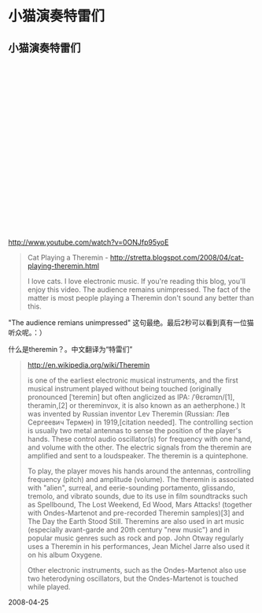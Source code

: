 # 小猫演奏特雷们

## 小猫演奏特雷们

<object width="425" height="355"><param name="movie" value="http://www.youtube.com/v/0ONJfp95yoE&rel=0&hl=en"></param><param name="wmode" value="transparent"></param><embed src="http://www.youtube.com/v/0ONJfp95yoE&rel=0&hl=en" type="application/x-shockwave-flash" wmode="transparent" width="425" height="355"></embed></object>
http://www.youtube.com/watch?v=0ONJfp95yoE


> Cat Playing a Theremin - http://stretta.blogspot.com/2008/04/cat-playing-theremin.html
> 
> I love cats. I love electronic music. If you're reading this blog, you'll enjoy this video. The audience remains unimpressed. The fact of the matter is most people playing a Theremin don't sound any better than this.

"The audience remians unimpressed" 这句最绝。最后2秒可以看到真有一位猫听众呢。：）


什么是theremin？。中文翻译为“特雷们”

> http://en.wikipedia.org/wiki/Theremin
> 
>  is one of the earliest electronic musical instruments, and the first musical instrument played without being touched (originally pronounced [ˈteremin] but often anglicized as IPA: /ˈθɛrəmɪn/[1], theramin,[2] or thereminvox, it is also known as an aetherphone.) It was invented by Russian inventor Lev Theremin (Russian: Лев Сергеевич Термен) in 1919,[citation needed]. The controlling section is usually two metal antennas to sense the position of the player's hands. These control audio oscillator(s) for frequency with one hand, and volume with the other. The electric signals from the theremin are amplified and sent to a loudspeaker. The theremin is a quintephone.
> 
> To play, the player moves his hands around the antennas, controlling frequency (pitch) and amplitude (volume). The theremin is associated with "alien", surreal, and eerie-sounding portamento, glissando, tremolo, and vibrato sounds, due to its use in film soundtracks such as Spellbound, The Lost Weekend, Ed Wood, Mars Attacks! (together with Ondes-Martenot and pre-recorded Theremin samples)[3] and The Day the Earth Stood Still. Theremins are also used in art music (especially avant-garde and 20th century "new music") and in popular music genres such as rock and pop. John Otway regularly uses a Theremin in his performances, Jean Michel Jarre also used it on his album Oxygene.
> 
> Other electronic instruments, such as the Ondes-Martenot also use two heterodyning oscillators, but the Ondes-Martenot is touched while played.

2008-04-25
